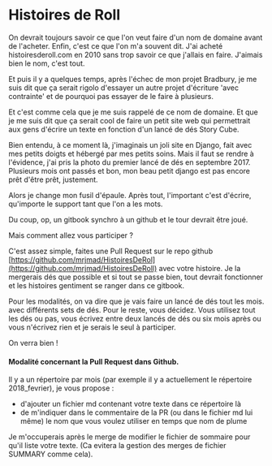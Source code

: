 # Histoires de Roll

On devrait toujours savoir ce que l'on veut faire d'un nom de domaine avant de l'acheter. Enfin, c'est ce que l'on m'a souvent dit. J'ai acheté histoiresderoll.com en 2010 sans trop savoir ce que j'allais en faire. J'aimais bien le nom, c'est tout.

Et puis il y a quelques temps, après l'échec de mon projet Bradbury, je me suis dit que ça serait rigolo d'essayer un autre projet d'écriture 'avec contrainte' et de pourquoi pas essayer de le faire à plusieurs.

Et c'est comme cela que je me suis rappelé de ce nom de domaine. Et que je me suis dit que ça serait cool de faire un petit site web qui permettrait aux gens d'écrire un texte en fonction d'un lancé de dés Story Cube.

Bien entendu, à ce moment là, j'imaginais un joli site en Django, fait avec mes petits doigts et hébergé par mes petits soins. Mais il faut se rendre à l'évidence, j'ai pris la photo du premier lancé de dés en septembre 2017. Plusieurs mois ont passés et bon, mon beau petit django est pas encore prêt d'être prêt, justement.

Alors je change mon fusil d'épaule. Après tout, l'important c'est d'écrire, qu'importe le support tant que l'on a les mots.

Du coup, op, un gitbook synchro à un github et le tour devrait être joué.

Mais comment allez vous participer ?

C'est assez simple, faites une Pull Request sur le repo github [https://github.com/mrjmad/HistoiresDeRol](https://github.com/mrjmad/HistoiresDeRoll) avec votre histoire. Je la mergerais dés que possible et si tout se passe bien, tout devrait fonctionner et les histoires gentiment se ranger dans ce gitbook.

Pour les modalités, on va dire que je vais faire un lancé de dés tout les mois. avec différents sets de dés. Pour le reste, vous décidez. Vous utilisez tout les dés ou pas, vous écrivez entre deux lancés de dés ou six mois après ou vous n'écrivez rien et je serais le seul à participer.

On verra bien !



#### Modalité concernant la Pull Request dans Github. 

Il y a un répertoire par mois \(par exemple il y a actuellement le répertoire 2018\_fevrier\), je vous propose  : 

* d'ajouter un fichier md contenant votre texte dans ce répertoire là
* de m'indiquer dans le commentaire de la PR \(ou dans le fichier md lui même\) le nom que vous voulez utiliser en temps que nom de plume

Je m'occuperais après le merge de modifier le fichier de sommaire pour qu'il liste votre texte. \(Ca evitera la gestion des merges de fichier SUMMARY comme cela\).



